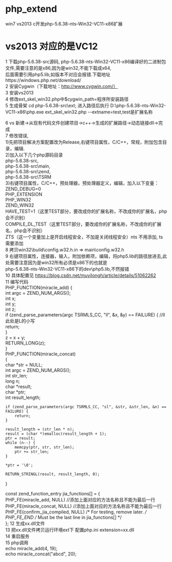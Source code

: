 # php_extend
win7 vs2013 c开发php-5.6.38-nts-Win32-VC11-x86扩展       
# vs2013 对应的是VC12   
1 下载php-5.6.38-src源码, php-5.6.38-nts-Win32-VC11-x86编译好的二进制包文件,需要注意的是x86,因为是win32,不能下载成x64,   
后面需要引用php5.lib,如版本不对应会报错.下载地址https://windows.php.net/download/   
2 安装Cygwin（下载地址：http://www.cygwin.com/）  
3 安装vs2013  
4 修改ext_skel_win32.php中$cygwin_path=程序所安装路径  
5 生成骨架  cd php-5.6.38-src\ext;    进入路径后执行 D:\php-5.6.38-nts-Win32-VC11-x86\php.exe ext_skel_win32.php --extname=test,test是扩展名称 

6 vs 新建->从现有代码文件创建项目->c++->生成的扩展路径->动态链接dll->完成  
7 修改错误,  
1)先把项目解决方案配置改为Release,右键项目属性，C/C++，常规，附加包含目录，编辑.   
2)加入以下几个php源码目录  
php-5.6.38-src,  
php-5.6.38-src\main,  
php-5.6.38-src\zend,  
php-5.6.38-src\TSRM  
3)右键项目属性，C/C++，预处理器，预处理器定义，编辑，加入以下变量：  
ZEND_DEBUG=0  
PHP_EXTENSION  
PHP_WIN32  
ZEND_WIN32  
HAVE_TEST=1（这里TEST部分，要改成你的扩展名称，不改成你的扩展名，php会不识别）  
COMPILE_DL_TEST（这里TEST部分，要改成你的扩展名称，不改成你的扩展名，php会不识别）  
ZTS（这一个变量加上是开启线程安全，不加是关闭线程安全）nts 不用添加, ts需要添加   
8 拷贝win32\build\config.w32.h.in => main\config.w32.h  
9 右键项目属性，连接器，输入，附加依赖项，编辑，将php5.lib的路径放进去,此处需要注意因为是win32所有必须是x86下的也就是  
php-5.6.38-nts-Win32-VC11-x86下的dev\php5.lib,不然报错  
10 具体配置见 https://blog.csdn.net/muyilongh/article/details/51062262  
11 编写代码    
PHP_FUNCTION(miracle_add) {    
  int argc = ZEND_NUM_ARGS();  
	int x;  
	int y;  
	int z;  
	if (zend_parse_parameters(argc TSRMLS_CC, "ll", &x, &y) == FAILURE) {   //ll此处是L的小写  
		return;  
	}  
	z = x + y;  
	RETURN_LONG(z);  
}  
PHP_FUNCTION(miracle_concat)  
{  
	char *str = NULL;  
	int argc = ZEND_NUM_ARGS();  
	int str_len;  
	long n;  
	char *result;  
	char *ptr;  
	int result_length;  

	if (zend_parse_parameters(argc TSRMLS_CC, "sl", &str, &str_len, &n) == FAILURE) {  
		return;  
	}  

	result_length = (str_len * n);  
	result = (char *)emalloc(result_length + 1);  
	ptr = result;  
	while (n--) {  
		memcpy(ptr, str, str_len);  
		ptr += str_len;  
	}  

	*ptr = '\0';  

	RETURN_STRINGL(result, result_length, 0);  
}

const zend_function_entry jia_functions[] = {  
	PHP_FE(miracle_add, NULL)  //添加上面对应的方法名称且不能为最后一行  
	PHP_FE(miracle_concat, NULL) //添加上面对应的方法名称且不能为最后一行  
	PHP_FE(confirm_jia_compiled,	NULL)		/* For testing, remove later. */  
	PHP_FE_END	/* Must be the last line in jia_functions[] */  
};
12 生成xx.dll文件   
13 把xx.dll文件拷贝运行环境ext下 配置php.ini extension=xx.dll    
14 重启服务  
15 php调用   
  echo miracle_add(4, 19);  
  echo miracle_concat("abcd", 20);  
